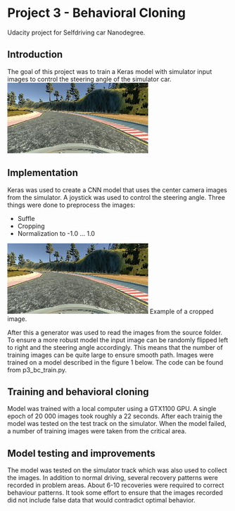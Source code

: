 # Project 3 - Behavioral Cloning

Udacity project for Selfdriving car Nanodegree.

## Introduction

The goal of this project was to train a Keras model with simulator input images to control the steering angle of the simulator car.
![alt text](https://github.com/jounihuo/P3-BehavioralCloning/blob/master/center_2016.jpg "Example image")

## Implementation

Keras was used to create a CNN model that uses the center camera images from the simulator. A joystick was used to control the steering angle. Three things were done to preprocess the images:
- Suffle
- Cropping
- Normalization to -1.0 ... 1.0

![alt text](https://github.com/jounihuo/P3-BehavioralCloning/blob/master/center_2016.jpg "Cropped image")
Example of a cropped image.

After this a generator was used to read the images from the source folder. To ensure a more robust model the input image can be randomly flipped left to right and the steering angle accordingly. This means that the number of training images can be quite large to ensure smooth path. Images were trained on a model described in the figure 1 below. The code can be found from p3_bc_train.py.

## Training and behavioral cloning

Model was trained with a local computer using a GTX1100 GPU. A single epoch of 20 000 images took roughly a 22 seconds. After each trainig the model was tested on the test track on the simulator. When the model failed, a number of training images were taken from the critical area.

## Model testing and improvements

The model was tested on the simulator track which was also used to collect the images. In addition to normal driving, several recovery patterns were recorded in problem areas. About 6-10 recoveries were required to correct behaviour patterns. It took some effort to ensure that the images recorded did not include false data that would contradict optimal behavior.
